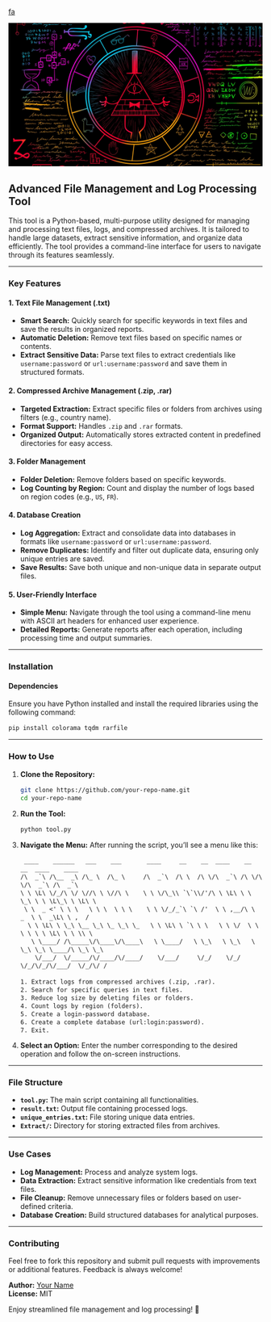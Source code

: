 [fa](./README.md)

<img src='./a.jpg'>

## **Advanced File Management and Log Processing Tool**

This tool is a Python-based, multi-purpose utility designed for managing and processing text files, logs, and compressed archives. It is tailored to handle large datasets, extract sensitive information, and organize data efficiently. The tool provides a command-line interface for users to navigate through its features seamlessly.

---

### **Key Features**

#### **1. Text File Management (.txt)**
- **Smart Search:** Quickly search for specific keywords in text files and save the results in organized reports.
- **Automatic Deletion:** Remove text files based on specific names or contents.
- **Extract Sensitive Data:** Parse text files to extract credentials like `username:password` or `url:username:password` and save them in structured formats.

#### **2. Compressed Archive Management (.zip, .rar)**
- **Targeted Extraction:** Extract specific files or folders from archives using filters (e.g., country name).
- **Format Support:** Handles `.zip` and `.rar` formats.
- **Organized Output:** Automatically stores extracted content in predefined directories for easy access.

#### **3. Folder Management**
- **Folder Deletion:** Remove folders based on specific keywords.
- **Log Counting by Region:** Count and display the number of logs based on region codes (e.g., `US`, `FR`).

#### **4. Database Creation**
- **Log Aggregation:** Extract and consolidate data into databases in formats like `username:password` or `url:username:password`.
- **Remove Duplicates:** Identify and filter out duplicate data, ensuring only unique entries are saved.
- **Save Results:** Save both unique and non-unique data in separate output files.

#### **5. User-Friendly Interface**
- **Simple Menu:** Navigate through the tool using a command-line menu with ASCII art headers for enhanced user experience.
- **Detailed Reports:** Generate reports after each operation, including processing time and output summaries.

---

### **Installation**

#### **Dependencies**
Ensure you have Python installed and install the required libraries using the following command:
```bash
pip install colorama tqdm rarfile
```

---

### **How to Use**

1. **Clone the Repository:**
   ```bash
   git clone https://github.com/your-repo-name.git
   cd your-repo-name
   ```

2. **Run the Tool:**
   ```bash
   python tool.py
   ```

3. **Navigate the Menu:**
   After running the script, you’ll see a menu like this:

   ```
    ____    ______   ___    ___       ____     __    __  ____    __  __  ____    ____       
   /\  _`\ /\__  _\ /\_ \  /\_ \     /\  _`\  /\ \  /\ \/\  _`\ /\ \/\ \/\  _`\ /\  _`\     
   \ \ \L\ \/_/\ \/ \//\ \ \//\ \    \ \ \/\_\\ `\`\\/'/\ \ \L\ \ \ \_\ \ \ \L\_\ \ \L\ \   
    \ \  _ <' \ \ \   \ \ \  \ \ \    \ \ \/_/_`\ `\ /'  \ \ ,__/\ \  _  \ \  _\L\ \ ,  /   
     \ \ \L\ \ \_\ \__ \_\ \_ \_\ \_   \ \ \L\ \ `\ \ \   \ \ \/  \ \ \ \ \ \ \L\ \ \ \\ \  
      \ \____/ /\_____\/\____\/\____\   \ \____/   \ \_\   \ \_\   \ \_\ \_\ \____/\ \_\ \_\
       \/___/  \/_____/\/____/\/____/    \/___/     \/_/    \/_/    \/_/\/_/\/___/  \/_/\/ /

   1. Extract logs from compressed archives (.zip, .rar).
   2. Search for specific queries in text files.
   3. Reduce log size by deleting files or folders.
   4. Count logs by region (folders).
   5. Create a login-password database.
   6. Create a complete database (url:login:password).
   7. Exit.
   ```

4. **Select an Option:**
   Enter the number corresponding to the desired operation and follow the on-screen instructions.

---

### **File Structure**
- **`tool.py`:** The main script containing all functionalities.
- **`result.txt`:** Output file containing processed logs.
- **`unique_entries.txt`:** File storing unique data entries.
- **`Extract/`:** Directory for storing extracted files from archives.

---

### **Use Cases**
- **Log Management:** Process and analyze system logs.
- **Data Extraction:** Extract sensitive information like credentials from text files.
- **File Cleanup:** Remove unnecessary files or folders based on user-defined criteria.
- **Database Creation:** Build structured databases for analytical purposes.

---

### **Contributing**
Feel free to fork this repository and submit pull requests with improvements or additional features. Feedback is always welcome!

**Author:** [Your Name](https://github.com/your-profile)  
**License:** MIT  

Enjoy streamlined file management and log processing! 🚀
